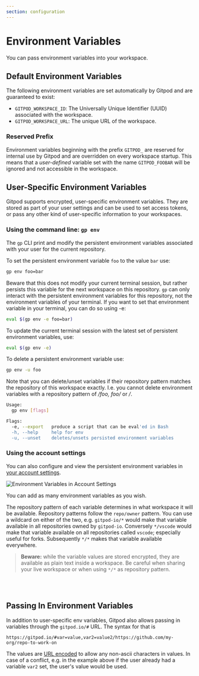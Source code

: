 ```yaml
---
section: configuration
---
```


<script context="module">
  export const prerender = true;
</script>

# Environment Variables

You can pass environment variables into your workspace.

## Default Environment Variables

The following environment variables are set automatically by Gitpod and are guaranteed to exist:

- `GITPOD_WORKSPACE_ID`: The Universally Unique Identifier (UUID) associated with the workspace.
- `GITPOD_WORKSPACE_URL`: The unique URL of the workspace.

### Reserved Prefix

Environment variables beginning with the prefix `GITPOD_` are reserved for internal use by Gitpod and are overridden on every workspace startup. This means that a _user-defined_ variable set with the name `GITPOD_FOOBAR` will be ignored and not accessible in the workspace.

## User-Specific Environment Variables

Gitpod supports encrypted, user-specific environment variables.
They are stored as part of your user settings and can be used to set access tokens, or pass any other kind of user-specific information to your workspaces.

### Using the command line: `gp env`

The `gp` CLI print and modify the persistent environment variables associated with your user for the current repository.

To set the persistent environment variable `foo` to the value `bar` use:

```sh
gp env foo=bar
```

Beware that this does not modify your current terminal session, but rather persists this variable for the next workspace on this repository.
`gp` can only interact with the persistent environment variables for this repository, not the environment variables of your terminal.
If you want to set that environment variable in your terminal, you can do so using -e:

```sh
eval $(gp env -e foo=bar)
```

To update the current terminal session with the latest set of persistent environment variables, use:

```sh
eval $(gp env -e)
```

To delete a persistent environment variable use:

```sh
gp env -u foo
```

Note that you can delete/unset variables if their repository pattern matches the repository of this workspace exactly. I.e. you cannot
delete environment variables with a repository pattern of _/foo, foo/_ or _/_.

```sh
Usage:
  gp env [flags]

Flags:
  -e, --export   produce a script that can be eval'ed in Bash
  -h, --help     help for env
  -u, --unset    deletes/unsets persisted environment variables
```

### Using the account settings

You can also configure and view the persistent environment variables in [your account settings](https://gitpod.io/environment-variables/).

![Environment Variables in Account Settings](../../../static/images/docs/env-var-dashboard.png)

You can add as many environment variables as you wish.

The repository pattern of each variable determines in what workspace it will be available.
Repository patterns follow the `repo/owner` pattern. You can use a wildcard on either of the two, e.g. `gitpod-io/*` would make that variable available in all repositories owned by `gitpod-io`.
Conversely `*/vscode` would make that variable available on all repositories called `vscode`; especially useful for forks.
Subsequently `*/*` makes that variable available everywhere.

> **Beware:** while the variable values are stored encrypted, they are available as plain text inside a workspace. Be careful when sharing your live workspace or when using `*/*` as repository pattern.

<br><br>

<h2 class="h1">Passing In Environment Variables</h2>

In addition to user-specific env variables, Gitpod also allows passing in variables through the `gitpod.io/#` URL.
The syntax for that is

```
https://gitpod.io/#var=value,var2=value2/https://github.com/my-org/repo-to-work-on
```

The values are <a href="https://www.w3schools.com/tags/ref_urlencode.asp" target="_blank">URL encoded</a> to allow any non-ascii characters in values.
In case of a conflict, e.g. in the example above if the user already had a variable `var2` set, the user's value would be used.
